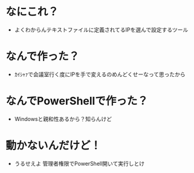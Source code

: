 # なにこれ？
- よくわからんテキストファイルに定義されてるIPを選んで設定するツール

# なんで作った？
- ｶｲｼｬｧで会議室行く度にIPを手で変えるのめんどくせーなって思ったから

# なんでPowerShellで作った？
- Windowsと親和性あるから？知らんけど

# 動かないんだけど！
- うるせえよ 管理者権限でPowerShell開いて実行しとけ
